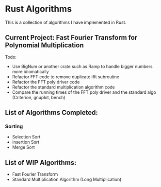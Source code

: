 # Rust Algorithms
This is a collection of algorithms I have implemented in Rust. 
## Current Project: Fast Fourier Transform for Polynomial Multiplication
Todo: 
- Use BigNum or another crate such as Ramp to handle bigger numbers more idiomatically
- Refactor FFT code to remove duplicate ifft subroutine
- Refactor the FFT poly driver code
- Refactor the standard multiplication algorithm code
- Compare the running times of the FFT poly driver and the standard algo (Criterion, gnuplot, bench)


## List of Algorithms Completed:
### Sorting
- Selection Sort
- Insertion Sort
- Merge Sort

## List of WIP Algorithms: 
- Fast Fourier Transform
- Standard Multiplication Algorithm (Long Multiplication)


